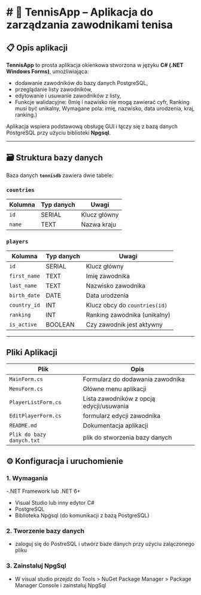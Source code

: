 # # 🎾 TennisApp – Aplikacja do zarządzania zawodnikami tenisa

## 📋 Opis aplikacji

**TennisApp** to prosta aplikacja okienkowa stworzona w języku **C# (.NET Windows Forms)**, umożliwiająca:

- dodawanie zawodników do bazy danych PostgreSQL,
- przeglądanie listy zawodników,
- edytowanie i usuwanie zawodników z listy,
- Funkcje walidacyjne: (Imię i nazwisko nie mogą zawierać cyfr, Ranking musi być unikalny, Wymagane pola: imię, nazwisko, data urodzenia, kraj, ranking.)

Aplikacja wspiera podstawową obsługę GUI i łączy się z bazą danych PostgreSQL przy użyciu biblioteki **Npgsql**.

---

## 🗃️ Struktura bazy danych

Baza danych **`tennisdb`** zawiera dwie tabele:

### `countries`
| Kolumna     | Typ danych | Uwagi                     |
|-------------|-------------|---------------------------|
| `id`        | SERIAL      | Klucz główny             |
| `name`      | TEXT        | Nazwa kraju              |

### `players`
| Kolumna       | Typ danych | Uwagi                                        |
|---------------|------------|----------------------------------------------|
| `id`          | SERIAL     | Klucz główny                                 |
| `first_name`  | TEXT       | Imię zawodnika                               |
| `last_name`   | TEXT       | Nazwisko zawodnika                           |
| `birth_date`  | DATE       | Data urodzenia                               |
| `country_id`  | INT        | Klucz obcy do `countries(id)`                |
| `ranking`     | INT        | Ranking zawodnika (unikalny)                 |
| `is_active`   | BOOLEAN    | Czy zawodnik jest aktywny                    |

---

## Pliki Aplikacji
| Plik                | Opis                                         |
| ------------------- | -------------------------------------------- |
| `MainForm.cs`       | Formularz do dodawania zawodnika             |
| `MenuForm.cs`       | Główne menu aplikacji                        |
| `PlayerListForm.cs` | Lista zawodników z opcją edycji/usuwania     |
| `EditPlayerForm.cs` | formularz edycji zawodnika |
| `README.md`         | Dokumentacja aplikacji                       |
| `Plik do bazy danych.txt`         | plik do stworzenia bazy danych                      |


## ⚙️ Konfiguracja i uruchomienie

### 1. Wymagania

-.NET Framework lub .NET 6+
- Visual Studio lub inny edytor C#
- PostgreSQL
- Biblioteka Npgsql (do komunikacji z bazą PostgreSQL)

### 2. Tworzenie bazy danych
- zaloguj się do PostreSQL i utwórz baze danych przy użyciu zalączonego pliku

### 3. Zainstaluj NpgSql
- W visual studio przejdz do Tools > NuGet Package Manager > Package Manager Console i zainstaluj NpgSql

